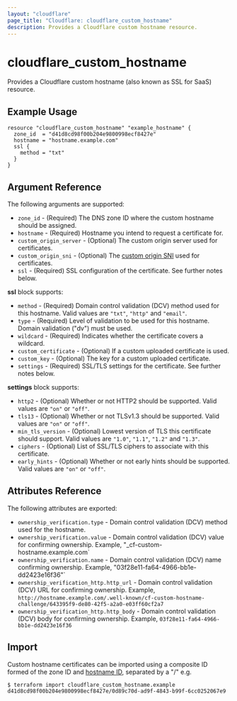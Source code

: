 ```yaml
---
layout: "cloudflare"
page_title: "Cloudflare: cloudflare_custom_hostname"
description: Provides a Cloudflare custom hostname resource.
---
```


# cloudflare_custom_hostname

Provides a Cloudflare custom hostname (also known as SSL for SaaS) resource.

## Example Usage

```hcl
resource "cloudflare_custom_hostname" "example_hostname" {
  zone_id  = "d41d8cd98f00b204e9800998ecf8427e"
  hostname = "hostname.example.com"
  ssl {
    method = "txt"
  }
}
```

## Argument Reference

The following arguments are supported:

- `zone_id` - (Required) The DNS zone ID where the custom hostname should be assigned.
- `hostname` - (Required) Hostname you intend to request a certificate for.
- `custom_origin_server` - (Optional) The custom origin server used for certificates.
- `custom_origin_sni` - (Optional) The [custom origin SNI](https://developers.cloudflare.com/ssl/ssl-for-saas/hostname-specific-behavior/custom-origin) used for certificates.
- `ssl` - (Required) SSL configuration of the certificate. See further notes below.

**ssl** block supports:

- `method` - (Required) Domain control validation (DCV) method used for this
  hostname. Valid values are `"txt"`, `"http"` and `"email"`.
- `type` - (Required) Level of validation to be used for this hostname. Domain validation ("dv") must be used.
- `wildcard` - (Required) Indicates whether the certificate covers a wildcard.
- `custom_certificate` - (Optional) If a custom uploaded certificate is used.
- `custom_key` - (Optional) The key for a custom uploaded certificate.
- `settings` - (Required) SSL/TLS settings for the certificate. See further notes below.

**settings** block supports:

- `http2` - (Optional) Whether or not HTTP2 should be supported. Valid values are `"on"` or `"off"`.
- `tls13` - (Optional) Whether or not TLSv1.3 should be supported. Valid values are `"on"` or `"off"`.
- `min_tls_version` - (Optional) Lowest version of TLS this certificate should
  support. Valid values are `"1.0"`, `"1.1"`, `"1.2"` and `"1.3"`.
- `ciphers` - (Optional) List of SSL/TLS ciphers to associate with this certificate.
- `early_hints` - (Optional) Whether or not early hints should be supported. Valid values are `"on"` or `"off"`.

## Attributes Reference

The following attributes are exported:

- `ownership_verification.type` - Domain control validation (DCV) method used
  for the hostname.
- `ownership_verification.value` - Domain control validation (DCV) value for
  confirming ownership. Example, "\_cf-custom-hostname.example.com`
- `ownership_verification.name` - Domain control validation (DCV) name
  confirming ownership. Example, "03f28e11-fa64-4966-bb1e-dd2423e16f36"`
- `ownership_verification_http.http_url` - Domain control validation (DCV) URL for
  confirming ownership. Example, `http://hostname.example.com/.well-known/cf-custom-hostname-challenge/643395f9-de80-42f5-a2a0-e03ff60cf2a7`
- `ownership_verification_http.http_body` - Domain control validation (DCV) body for
  confirming ownership. Example, `03f28e11-fa64-4966-bb1e-dd2423e16f36`

## Import

Custom hostname certificates can be imported using a composite ID formed of the zone ID and [hostname ID](https://api.cloudflare.com/#custom-hostname-for-a-zone-properties),
separated by a "/" e.g.

```
$ terraform import cloudflare_custom_hostname.example d41d8cd98f00b204e9800998ecf8427e/0d89c70d-ad9f-4843-b99f-6cc0252067e9
```
